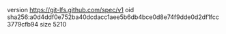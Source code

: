 version https://git-lfs.github.com/spec/v1
oid sha256:a0d4ddf0e752ba40dcdacc1aee5b6db4bce0d8e74f9dde0d2df1fcc3779cfb94
size 5210
